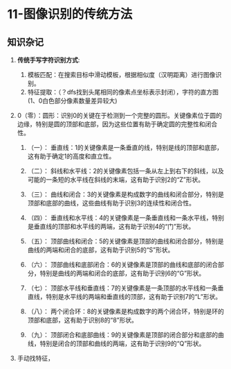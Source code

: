 # 11-图像识别的传统方法

## 知识杂记

1. **传统手写字符识别方式**:
    1. 模板匹配：在搜索目标中滑动模板，根据相似度（汉明距离）进行图像识别。
    2. 特征提取：（？dfs找到头尾相同的像素点坐标表示封闭），字符的直方图(1、0白色部分像素数量差异较大)
2. 0（零）：圆形：识别0的关键在于检测到一个完整的圆形。关键像素位于圆的边缘，特别是圆的顶部和底部，因为这些位置有助于确定圆的完整性和闭合性。

    1. （一）：
    垂直线：1的关键像素是一条垂直的线，特别是线的顶部和底部，这有助于确定1的高度和直立性。

    2. （二）：
    斜线和水平线：2的关键像素包括一条从左上到右下的斜线，以及可能的一条短的水平线在斜线的末端，这有助于识别2的“Z”形状。

    3. （三）：
    曲线和闭合：3的关键像素是构成数字的曲线和闭合部分，特别是顶部和底部的曲线，这些曲线有助于识别3的连续性和闭合性。

    4. （四）：
    垂直线和水平线：4的关键像素是一条垂直线和一条水平线，特别是垂直线的顶部和水平线的两端，这有助于识别4的“门”形状。

    5. （五）：
    顶部曲线和闭合：5的关键像素是顶部的曲线和闭合部分，特别是曲线的两端和闭合的底部，这有助于识别5的“S”形状。

    6. （六）：
    顶部曲线和底部闭合：6的关键像素是顶部的曲线和底部的闭合部分，特别是曲线的两端和闭合的底部，这有助于识别6的“G”形状。

    7. （七）：
    顶部水平线和垂直线：7的关键像素是一条顶部的水平线和一条垂直线，特别是水平线的两端和垂直线的顶部，这有助于识别7的“L”形状。

    8. （八）：
    两个闭合环：8的关键像素是构成数字的两个闭合环，特别是环的顶部和底部，这有助于识别8的“8”形状。

    9. （九）：
    顶部闭合和底部曲线：9的关键像素是顶部的闭合部分和底部的曲线，特别是闭合的顶部和曲线的两端，这有助于识别9的“Q”形状。
3. 手动找特征，
